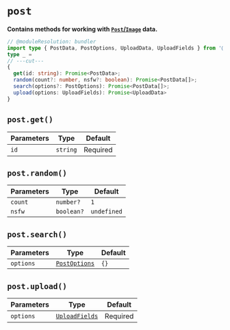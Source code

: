 <script setup>
import HrefBadge from '../components/HrefBadge.vue'
</script>

# `post`
**Contains methods for working with [`Post`/`Image`](https://docs.nekos.moe/structures.html#post-image-data) data.**
```ts twoslash
// @moduleResolution: bundler
import type { PostData, PostOptions, UploadData, UploadFields } from '@om/nekos-moe/types';
type _ = 
// ---cut---
{
  get(id: string): Promise<PostData>;
  random(count?: number, nsfw?: boolean): Promise<PostData[]>;
  search(options?: PostOptions): Promise<PostData[]>;
  upload(options: UploadFields): Promise<UploadData>
}
```

## `post.get()` <Badge type="info" text="async" /> <HrefBadge text="PostData" link="/reference/types/data#postdata" />
| Parameters | Type     | Default  |
| ---------- | -------- | -------- |
| `id`       | `string` | Required |

## `post.random()` <Badge type="info" text="async" /> <HrefBadge text="Array&lt;PostData&gt;" link="/reference/types/data#postdata" />
| Parameters | Type       | Default     |
| ---------- | ---------- | ----------- |
| `count`    | `number?`  | `1`         |
| `nsfw`     | `boolean?` | `undefined` |

## `post.search()` <Badge type="info" text="async" /> <HrefBadge text="Array&lt;PostData&gt;" link="/reference/types/data#postdata" />
| Parameters | Type                                                  | Default |
| ---------- | ----------------------------------------------------- | ------- |
| `options`  | [`PostOptions`](/reference/types/options#postoptions) | `{}`    |

## `post.upload()` <Badge type="info" text="async" /> <HrefBadge text="UploadData" link="/reference/types/data#uploaddata" />
| Parameters | Type                                                    | Default  |
| ---------- | ------------------------------------------------------- | -------- |
| `options`  | [`UploadFields`](/reference/types/options#uploadfields) | Required |
